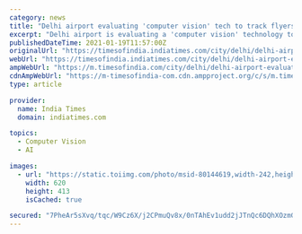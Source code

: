 ```yaml
---
category: news
title: "Delhi airport evaluating 'computer vision' tech to track flyers, ensure social distancing: Official"
excerpt: "Delhi airport is evaluating a 'computer vision' technology to track passengers, reduce waiting time and ensure social distancing at its terminals, a t"
publishedDateTime: 2021-01-19T11:57:00Z
originalUrl: "https://timesofindia.indiatimes.com/city/delhi/delhi-airport-evaluating-computer-vision-tech-to-track-flyers-ensure-social-distancing-official/articleshow/80347698.cms"
webUrl: "https://timesofindia.indiatimes.com/city/delhi/delhi-airport-evaluating-computer-vision-tech-to-track-flyers-ensure-social-distancing-official/articleshow/80347698.cms"
ampWebUrl: "https://m.timesofindia.com/city/delhi/delhi-airport-evaluating-computer-vision-tech-to-track-flyers-ensure-social-distancing-official/amp_articleshow/80347698.cms"
cdnAmpWebUrl: "https://m-timesofindia-com.cdn.ampproject.org/c/s/m.timesofindia.com/city/delhi/delhi-airport-evaluating-computer-vision-tech-to-track-flyers-ensure-social-distancing-official/amp_articleshow/80347698.cms"
type: article

provider:
  name: India Times
  domain: indiatimes.com

topics:
  - Computer Vision
  - AI

images:
  - url: "https://static.toiimg.com/photo/msid-80144619,width-242,height-136/80144619.jpg"
    width: 620
    height: 413
    isCached: true

secured: "7PheAr5sXvq/tqc/W9Cz6X/j2CPmuQv8x/0nTAhEv1udd2jJTnQc6DQhXOzmG1MMs0z+UGegIqpoOEm3+ZNVwsolHg8Z0ck/DEd1ObGYsaE1UFgImXqI1lpAIxcLxrCviHNW1ujhRt3qVLQFGRAiXjsCCnWqEucbAM/H6xMz5HgfQUswmXNhzR14VAS3Ac7Af6b0TMCCWy1onOafP5sQ2BybP4ZR/jOdrvPDmclhvOiU38qDco4tov1HTEU4QoIZPKyoVY/zwjMZn63bJ9m1OQSbR/5XPOE8HJPComiCPM/aPFpcRhOCQWnoWkdtWns265nTYWoC4eZGqacfzP/ONYeB4jof6h6pBZQiYtCNuA0=;joqvp8IgAbRvf/GhFLIxkQ=="
---
```


